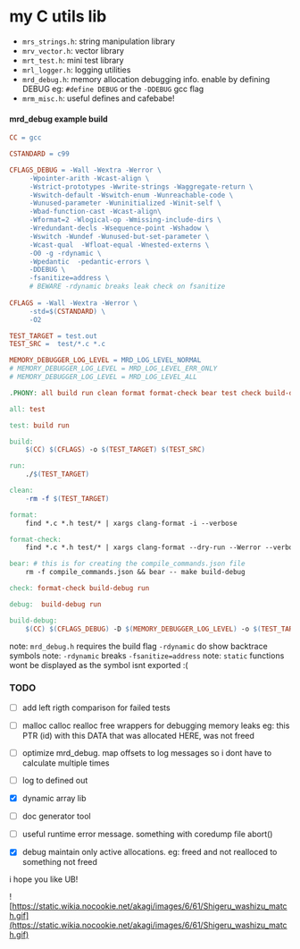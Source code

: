 # my C utils lib

- `mrs_strings.h`: string manipulation library
- `mrv_vector.h`: vector library
- `mrt_test.h`: mini test library 
- `mrl_logger.h`: logging utilities 
- `mrd_debug.h`: memory allocation debugging info. enable by defining DEBUG eg: `#define DEBUG` or the `-DDEBUG` gcc flag
- `mrm_misc.h`: useful defines and cafebabe!

#### mrd_debug example build
```Makefile
CC = gcc

CSTANDARD = c99

CFLAGS_DEBUG = -Wall -Wextra -Werror \
	 -Wpointer-arith -Wcast-align \
     -Wstrict-prototypes -Wwrite-strings -Waggregate-return \
     -Wswitch-default -Wswitch-enum -Wunreachable-code \
	 -Wunused-parameter -Wuninitialized -Winit-self \
 	 -Wbad-function-cast -Wcast-align\
	 -Wformat=2 -Wlogical-op -Wmissing-include-dirs \
     -Wredundant-decls -Wsequence-point -Wshadow \
	 -Wswitch -Wundef -Wunused-but-set-parameter \
	 -Wcast-qual  -Wfloat-equal -Wnested-externs \
	 -O0 -g -rdynamic \
	 -Wpedantic  -pedantic-errors \
     -DDEBUG \
	 -fsanitize=address \
     # BEWARE -rdynamic breaks leak check on fsanitize
	 
CFLAGS = -Wall -Wextra -Werror \
	 -std=$(CSTANDARD) \
	 -O2

TEST_TARGET = test.out
TEST_SRC =  test/*.c *.c

MEMORY_DEBUGGER_LOG_LEVEL = MRD_LOG_LEVEL_NORMAL
# MEMORY_DEBUGGER_LOG_LEVEL = MRD_LOG_LEVEL_ERR_ONLY
# MEMORY_DEBUGGER_LOG_LEVEL = MRD_LOG_LEVEL_ALL

.PHONY: all build run clean format format-check bear test check build-debugger-preload debug build-debug 

all: test

test: build run

build:
	$(CC) $(CFLAGS) -o $(TEST_TARGET) $(TEST_SRC)

run:
	./$(TEST_TARGET)

clean:
	-rm -f $(TEST_TARGET)

format:
	find *.c *.h test/* | xargs clang-format -i --verbose

format-check:
	find *.c *.h test/* | xargs clang-format --dry-run --Werror --verbose

bear: # this is for creating the compile_commands.json file
	rm -f compile_commands.json && bear -- make build-debug

check: format-check build-debug run

debug:  build-debug run

build-debug:
	$(CC) $(CFLAGS_DEBUG) -D $(MEMORY_DEBUGGER_LOG_LEVEL) -o $(TEST_TARGET) $(TEST_SRC)
```
note: `mrd_debug.h` requires the build flag `-rdynamic` do show backtrace symbols 
note: `-rdynamic` breaks `-fsanitize=address`
note: `static` functions wont be displayed as the symbol isnt exported :( 



### TODO
- [ ] add left rigth comparison for failed tests 
- [ ] malloc calloc realloc free wrappers for debugging memory leaks eg: this PTR (id) with this DATA that was allocated HERE, was not freed
- [ ] optimize mrd_debug. map offsets to log messages so i dont have to calculate multiple times
- [ ] log to defined out 
- [x] dynamic array lib
- [ ] doc generator tool 
- [ ] useful runtime error message. something with coredump file abort()
- [x] debug maintain only active allocations. eg: freed and not realloced to something not freed


i hope you like UB!


![https://static.wikia.nocookie.net/akagi/images/6/61/Shigeru_washizu_match.gif](https://static.wikia.nocookie.net/akagi/images/6/61/Shigeru_washizu_match.gif)
